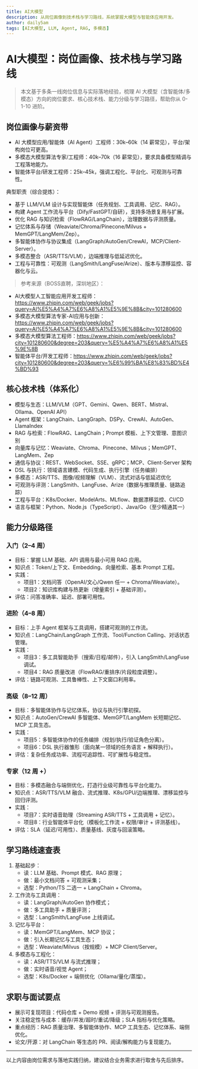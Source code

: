 ```yaml
---
title: AI大模型
description: 从岗位画像到技术栈与学习路线，系统掌握大模型与智能体应用开发。
author: daily5am
tags: [AI大模型, LLM, Agent, RAG, 多模态]
---
```


# AI大模型：岗位画像、技术栈与学习路线

> 本文基于多条一线岗位信息与实际落地经验，梳理 AI 大模型（含智能体/多模态）方向的岗位要求、核心技术栈、能力分级与学习路径，帮助你从 0-1-10 进阶。

## 岗位画像与薪资带

- AI 大模型应用/智能体（AI Agent）工程师：30k–60k（14 薪常见），平台/架构岗位可更高。
- 多模态大模型算法专家/工程师：40k–70k（16 薪常见），要求具备模型精调与工程落地能力。
- 智能体平台/研发工程师：25k–45k，强调工程化、平台化、可观测与可靠性。

典型职责（综合提炼）：
- 基于 LLM/VLM 设计与实现智能体（任务规划、工具调用、记忆、RAG）。
- 构建 Agent 工作流与平台（Dify/FastGPT/自研），支持多场景复用与扩展。
- 优化 RAG 与知识检索（FlowRAG/LangChain），治理数据与评测质量。
- 记忆体系与存储（Weaviate/Chroma/Pinecone/Milvus + MemGPT/LangMem/Zep）。
- 多智能体协作与协议集成（LangGraph/AutoGen/CrewAI，MCP/Client-Server）。
- 多模态整合（ASR/TTS/VLM），边端推理与低延迟优化。
- 工程与可靠性：可观测（LangSmith/LangFuse/Arize）、版本与漂移监控、容器化与云。

> 参考来源（BOSS直聘，深圳地区）：
- AI大模型人工智能应用开发工程师：https://www.zhipin.com/web/geek/jobs?query=AI%E5%A4%A7%E6%A8%A1%E5%9E%8B&city=101280600
- 多模态大模型算法专家-AI应用与创新：https://www.zhipin.com/web/geek/jobs?query=AI%E5%A4%A7%E6%A8%A1%E5%9E%8B&city=101280600
- 多模态大模型算法工程师：https://www.zhipin.com/web/geek/jobs?city=101280600&degree=203&query=%E5%A4%A7%E6%A8%A1%E5%9E%8B
- 智能体平台/开发工程师：https://www.zhipin.com/web/geek/jobs?city=101280600&degree=203&query=%E6%99%BA%E8%83%BD%E4%BD%93

## 核心技术栈（体系化）

- 模型与生态：LLM/VLM（GPT、Gemini、Qwen、BERT、Mistral、Ollama、OpenAI API）
- Agent 框架：LangChain、LangGraph、DSPy、CrewAI、AutoGen、LlamaIndex
- RAG 与检索：FlowRAG、LangChain；Prompt 模板、上下文管理、意图识别
- 向量库与记忆：Weaviate、Chroma、Pinecone、Milvus；MemGPT、LangMem、Zep
- 通信与协议：REST、WebSocket、SSE、gRPC；MCP、Client-Server 架构
- DSL 与执行：领域语言建模、代码生成、执行引擎（任务编排）
- 多模态：ASR/TTS、图像/视频理解（VLM）、流式对话与低延迟优化
- 可观测与评测：LangSmith、LangFuse、Arize（数据与推理质量、链路追踪）
- 工程与平台：K8s/Docker、ModelArts、MLflow、数据漂移监控、CI/CD
- 语言与框架：Python、Node.js（TypeScript）、Java/Go（至少精通其一）

## 能力分级路径

### 入门（2–4 周）
- 目标：掌握 LLM 基础、API 调用与最小可用 RAG 应用。
- 知识点：Token/上下文、Embedding、向量检索、基本 Prompt 工程。
- 实践：
  - 项目1：文档问答（OpenAI/文心/Qwen 任一 + Chroma/Weaviate）。
  - 项目2：知识库构建与热更新（增量索引 + 基础评测）。
- 评估：问答准确率、延迟、部署可用性。

### 进阶（4–8 周）
- 目标：上手 Agent 框架与工具调用，搭建可观测的工作流。
- 知识点：LangChain/LangGraph 工作流、Tool/Function Calling、对话状态管理。
- 实践：
  - 项目3：多工具智能助手（搜索/日程/邮件），引入 LangSmith/LangFuse 调试。
  - 项目4：RAG 质量改进（FlowRAG/重排序/片段粒度调整）。
- 评估：链路可观测、工具鲁棒性、上下文窗口利用率。

### 高级（8–12 周）
- 目标：多智能体协作与记忆体系，协议与执行引擎初探。
- 知识点：AutoGen/CrewAI 多智能体、MemGPT/LangMem 长短期记忆、MCP 工具生态。
- 实践：
  - 项目5：多智能体协作的任务编排（规划/执行/验证角色分离）。
  - 项目6：DSL 执行器雏形（面向某一领域的任务语言 + 解释执行）。
- 评估：复杂任务成功率、流程可追踪性、可扩展性与稳定性。

### 专家（12 周 +）
- 目标：多模态融合与端侧优化，打造行业级可靠性与平台化能力。
- 知识点：ASR/TTS/VLM 融合、流式推理、K8s/GPU/边端推理、漂移监控与回归评测。
- 实践：
  - 项目7：实时语音助理（Streaming ASR/TTS + 工具调用 + 记忆）。
  - 项目8：行业智能体平台化（模板化工作流 + 权限/审计 + 评测基线）。
- 评估：SLA（延迟/可用性）、质量基线、灰度与回滚策略。

## 学习路线速查表

1. 基础起步：
   - 读：LLM 基础、Prompt 模式、RAG 原理；
   - 做：最小文档问答 + 可观测采集；
   - 选型：Python/TS 二选一 + LangChain + Chroma。
2. 工作流与工具调用：
   - 读：LangGraph/AutoGen 协作模式；
   - 做：多工具助手 + 质量评测；
   - 选型：LangSmith/LangFuse 上线调试。
3. 记忆与平台：
   - 读：MemGPT/LangMem、MCP 协议；
   - 做：引入长期记忆与工具生态；
   - 选型：Weaviate/Milvus（按规模）+ MCP Client/Server。
4. 多模态与工程化：
   - 读：ASR/TTS/VLM 与流式推理；
   - 做：实时语音/视觉 Agent；
   - 选型：K8s/Docker + 端侧优化（Ollama/量化/蒸馏）。

## 求职与面试要点

- 展示可复现项目：代码仓库 + Demo 视频 + 评测与可观测报告。
- 关注稳定性与成本：缓存/并发/超时/重试/降级；SLA 指标与优化策略。
- 重点经历：RAG 质量治理、多智能体协作、MCP 工具生态、记忆体系、端侧优化。
- 论文/开源：对 LangChain 等生态的 PR、阅读/解构能力与复现能力。

---
以上内容由岗位需求与落地实践归纳，建议结合业务需求进行取舍与先后排序。


